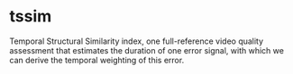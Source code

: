 # tssim
Temporal Structural Similarity index, one full-reference video quality assessment that estimates the duration of one error signal, with which we can derive the temporal weighting of this error.
